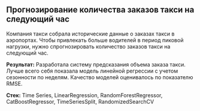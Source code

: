 ## Прогнозирование количества заказов такси на следующий час

Компания такси собрала исторические данные о заказах такси в аэропортах. Чтобы привлекать больше водителей в период пиковой нагрузки, нужно спрогнозировать количество заказов такси на следующий час. 

**Результат:** Разработала систему предсказания объема заказа такси. Лучше всего себя показала модель линейной регрессии с учетом сезонности по неделям. Качество моделей оценивалось по показателю RMSE.

**Стек:** Time Series, LinearRegression, RandomForestRegressor, CatBoostRegressor, TimeSeriesSplit, RandomizedSearchCV
